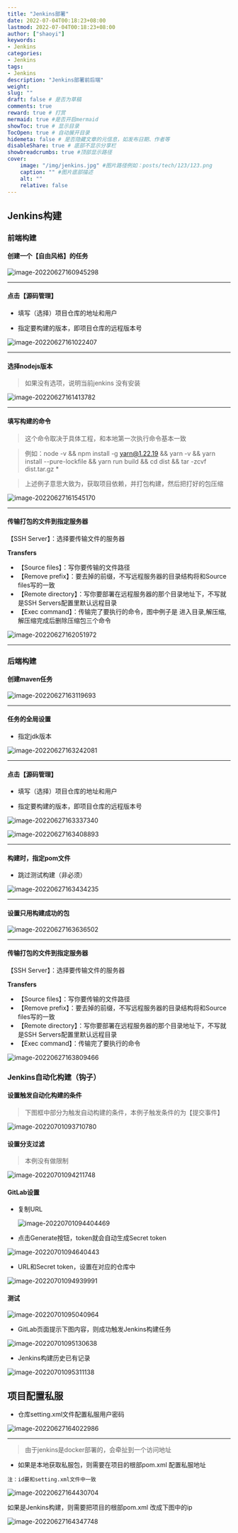 ```yaml
---
title: "Jenkins部署"
date: 2022-07-04T00:18:23+08:00
lastmod: 2022-07-04T00:18:23+08:00
author: ["shaoyi"]
keywords: 
- Jenkins
categories: 
- Jenkins
tags: 
- Jenkins
description: "Jenkins部署前后端"
weight:
slug: ""
draft: false # 是否为草稿
comments: true
reward: true # 打赏
mermaid: true #是否开启mermaid
showToc: true # 显示目录
TocOpen: true # 自动展开目录
hidemeta: false # 是否隐藏文章的元信息，如发布日期、作者等
disableShare: true # 底部不显示分享栏
showbreadcrumbs: true #顶部显示路径
cover:
    image: "/img/jenkins.jpg" #图片路径例如：posts/tech/123/123.png
    caption: "" #图片底部描述
    alt: ""
    relative: false
---
```




## Jenkins构建

### 前端构建

#### 创建一个【自由风格】的任务

![image-20220627160945298](/img/image-20220627160945298.png)





---



#### 点击【源码管理】

- 填写（选择）项目仓库的地址和用户

- 指定要构建的版本，即项目仓库的远程版本号

![image-20220627161022407](/img/image-20220627161022407.png)





---



#### 选择nodejs版本

> 如果没有选项，说明当前jenkins 没有安装

![image-20220627161413782](/img/image-20220627161413782.png)



---



#### 填写构建的命令

> 这个命令取决于具体工程，和本地第一次执行命令基本一致

> 例如：node -v && npm install -g yarn@1.22.19 && yarn -v && yarn install --pure-lockfile && yarn run build && cd dist && tar -zcvf dist.tar.gz *

> 上述例子意思大致为，获取项目依赖，并打包构建，然后把打好的包压缩

![image-20220627161545170](/img/image-20220627161545170.png)



---



#### 传输打包的文件到指定服务器

【SSH Server】：选择要传输文件的服务器

**Transfers**

- 【Source files】：写你要传输的文件路径
- 【Remove prefix】：要去掉的前缀，不写远程服务器的目录结构将和Source files写的一致
- 【Remote directory】：写你要部署在远程服务器的那个目录地址下，不写就是SSH Servers配置里默认远程目录
- 【Exec command】：传输完了要执行的命令，图中例子是 进入目录,解压缩,解压缩完成后删除压缩包三个命令

![image-20220627162051972](/img/image-20220627162051972.png)



---





### 后端构建

#### 创建maven任务

![image-20220627163119693](/img/image-20220627163119693.png)



---



#### 任务的全局设置

- 指定jdk版本

![image-20220627163242081](/img/image-20220627163242081.png)



---



#### 点击【源码管理】

- 填写（选择）项目仓库的地址和用户

- 指定要构建的版本，即项目仓库的远程版本号

![image-20220627163337340](/img/image-20220627163337340.png)

![image-20220627163408893](/img/image-20220627163408893.png)



---



#### 构建时，指定pom文件

- 跳过测试构建（非必须）

![image-20220627163434235](/img/image-20220627163434235.png)



---



#### 设置只用构建成功的包

![image-20220627163636502](/img/image-20220627163636502.png)



---



#### 传输打包的文件到指定服务器

【SSH Server】：选择要传输文件的服务器

**Transfers**

- 【Source files】：写你要传输的文件路径
- 【Remove prefix】：要去掉的前缀，不写远程服务器的目录结构将和Source files写的一致
- 【Remote directory】：写你要部署在远程服务器的那个目录地址下，不写就是SSH Servers配置里默认远程目录
- 【Exec command】：传输完了要执行的命令



![image-20220627163809466](/img/image-20220627163809466.png)



### Jenkins自动化构建（钩子）

#### 设置触发自动化构建的条件

> 下图框中部分为触发自动构建的条件，本例子触发条件的为【提交事件】

![image-20220701093710780](/img/image-20220701093710780.png)

#### 设置分支过滤

> 本例没有做限制

![image-20220701094211748](/img/image-20220701094211748.png)

#### GitLab设置

- 复制URL

  ![image-20220701094404469](/img/image-20220701094404469.png)

- 点击Generate按钮，token就会自动生成Secret token

![image-20220701094640443](/img/image-20220701094640443.png)

- URL和Secret token，设置在对应的仓库中

![image-20220701094939991](/img/image-20220701094939991.png)



#### 测试



![image-20220701095040964](/img/image-20220701095040964.png)

- GitLab页面提示下图内容，则成功触发Jenkins构建任务

![image-20220701095130638](/img/image-20220701095130638.png)

- Jenkins构建历史已有记录

![image-20220701095311138](/img/image-20220701095311138.png)



## 项目配置私服

- 仓库setting.xml文件配置私服用户密码

![image-20220627164022986](/img/image-20220627164022986.png)



---



> 由于jenkins是docker部署的，会牵扯到一个访问地址

- 如果是本地获取私服包，则需要在项目的根部pom.xml 配置私服地址

`注：id要和setting.xml文件中一致`



![image-20220627164430704](/img/image-20220627164430704.png)



如果是Jenkins构建，则需要把项目的根部pom.xml 改成下图中的ip

![image-20220627164347748](/img/image-20220627164347748.png)